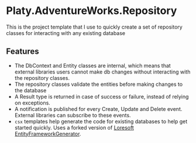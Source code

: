 # Platy.AdventureWorks.Repository
This is the project template that I use to quickly create a set of repository classes for interacting with any existing database

## Features
- The DbContext and Entity classes are internal, which means that external libraries users cannot make db changes without interacting with the repository classes.
- The repository classes validate the entities before making changes to the database
- A Result type is returned in case of success or failure, instead of relying on exceptions.
- A notification is published for every Create, Update and Delete event. External libraries can subscribe to these events.
- `csx` templates help generate the code for existing databases to help get started quickly. Uses a forked version of [Loresoft EntityFrameworkGenerator](https://github.com/loresoft/EntityFrameworkCore.Generator).
